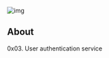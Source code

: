 ![img](https://assets.imaginablefutures.com/media/images/ALX_Logo.max-200x150.png)

## About

0x03. User authentication service
